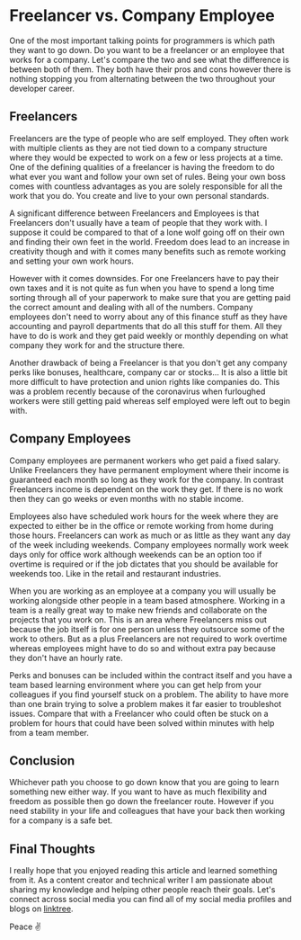 # Freelancer vs. Company Employee
One of the most important talking points for programmers is which path they want to go down. Do you want to be a freelancer or an employee that works for a company. Let's compare the two and see what the difference is between both of them. They both have their pros and cons however there is nothing stopping you from alternating between the two throughout your developer career.

## Freelancers
Freelancers are the type of people who are self employed. They often work with multiple clients as they are not tied down to a company structure where they would be expected to work on a few or less projects at a time. One of the defining qualities of a freelancer is having the freedom to do what ever you want and follow your own set of rules. Being your own boss comes with countless advantages as you are solely responsible for all the work that you do. You create and live to your own personal standards.

A significant difference between Freelancers and Employees is that Freelancers don't usually have a team of people that they work with. I suppose it could be compared to that of a lone wolf going off on their own and finding their own feet in the world. Freedom does lead to an increase in creativity though and with it comes many benefits such as remote working and setting your own work hours.

However with it comes downsides. For one Freelancers have to pay their own taxes and it is not quite as fun when you have to spend a long time sorting through all of your paperwork to make sure that you are getting paid the correct amount and dealing with all of the numbers. Company employees don't need to worry about any of this finance stuff as they have accounting and payroll departments that do all this stuff for them. All they have to do is work and they get paid weekly or monthly depending on what company they work for and the structure there.

Another drawback of being a Freelancer is that you don't get any company perks like bonuses, healthcare, company car or stocks... It is also a little bit more difficult to have protection and union rights like companies do. This was a problem recently because of the coronavirus when furloughed workers were still getting paid whereas self employed were left out to begin with.

## Company Employees
Company employees are permanent workers who get paid a fixed salary. Unlike Freelancers they have permanent employment where their income is guaranteed each month so long as they work for the company. In contrast Freelancers income is dependent on the work they get. If there is no work then they can go weeks or even months with no stable income. 

Employees also have scheduled work hours for the week where they are expected to either be in the office or remote working from home during those hours. Freelancers can work as much or as little as they want any day of the week including weekends. Company employees normally work week days only for office work although weekends can be an option too if overtime is required or if the job dictates that you should be available for weekends too. Like in the retail and restaurant industries.

When you are working as an employee at a company you will usually be working alongside other people in a team based atmosphere. Working in a team is a really great way to make new friends and collaborate on the projects that you work on. This is an area where Freelancers miss out because the job itself is for one person unless they outsource some of the work to others. But as a plus Freelancers are not required to work overtime whereas employees might have to do so and without extra pay because they don't have an hourly rate.

Perks and bonuses can be included within the contract itself and you have a team based learning environment where you can get help from your colleagues if you find yourself stuck on a problem. The ability to have more than one brain trying to solve a problem makes it far easier to troubleshot issues. Compare that with a Freelancer who could often be stuck on a problem for hours that could have been solved within minutes with help from a team member.

## Conclusion
Whichever path you choose to go down know that you are going to learn something new either way. If you want to have as much flexibility and freedom as possible then go down the freelancer route. However if you need stability in your life and colleagues that have your back then working for a company is a safe bet.

## Final Thoughts

I really hope that you enjoyed reading this article and learned something from it. As a content creator and technical writer I am passionate about sharing my knowledge and helping other people reach their goals. Let's connect across social media you can find all of my social media profiles and blogs on [linktree](https://linktr.ee/andrewbaisden).

Peace ✌️

